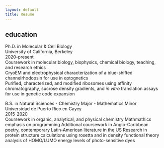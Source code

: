 ```yaml
---
layout: default
title: Resume
---
```


## education

Ph.D. in Molecular & Cell Biology  
University of California, Berkeley  
2020-present  
Coursework in molecular biology, biophysics, chemical biology, teaching, and research ethics  
CryoEM and electrophysical characterization of a blue-shifted channelrhodopsin for use in optognetics  
Purified, characterized, and modified ribosomes using affinity chromatography, sucrose density gradients, and *in vitro* translation assays for use in genetic code expansion

B.S. in Natural Sciences - Chemistry Major - Mathematics Minor  
Universidad de Puerto Rico en Cayey  
2015-2020  
Coursework in organic, analytical, and physical chemistry
Mathmathics emphasis on programming
Additional coursework in Anglo-Caribbean poetry, contemporary Latin-American literature in the US
Research in protein structure calculations using rosetta and in density functional theory analysis of HOMO/LUMO energy levels of photo-sensitive dyes
